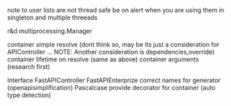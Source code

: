note to user lists are not thread safe be on alert when you are using them in singleton and multiple threeads

r&d multiprocessing.Manager

container simple resolve (dont think so, may be its just a consideration for APIController ... NOTE: Another consideration is dependencies,override)
container lifetime on resolve (same as above)
container arguments (research first)

Interface
FastAPIController
FastAPIEnterprize
correct names for generator (openapisimplification)
Pascalcase
provide decorator for container (auto type detection)